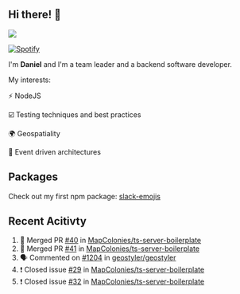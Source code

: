 ## Hi there! 👋

<p>
  <img src="https://github-readme-stats.vercel.app/api?username=syncush&theme=tokyonight">
</p>

[![Spotify](https://novatorem-rust.vercel.app/api/spotify)](https://open.spotify.com/user/syncush)

I'm **Daniel** and I'm a team leader and a backend software developer.

My interests:

⚡ NodeJS

☑️ Testing techniques and best practices

🌍 Geospatiality

🧠 Event driven architectures

## Packages
Check out my first npm package: [slack-emojis](https://www.npmjs.com/package/slack-emojis)

## Recent Acitivty
<!--START_SECTION:activity-->
1. 🎉 Merged PR [#40](https://github.com/MapColonies/ts-server-boilerplate/pull/40) in [MapColonies/ts-server-boilerplate](https://github.com/MapColonies/ts-server-boilerplate)
2. 🎉 Merged PR [#41](https://github.com/MapColonies/ts-server-boilerplate/pull/41) in [MapColonies/ts-server-boilerplate](https://github.com/MapColonies/ts-server-boilerplate)
3. 🗣 Commented on [#1204](https://github.com/geostyler/geostyler/issues/1204) in [geostyler/geostyler](https://github.com/geostyler/geostyler)
4. ❗️ Closed issue [#29](https://github.com/MapColonies/ts-server-boilerplate/issues/29) in [MapColonies/ts-server-boilerplate](https://github.com/MapColonies/ts-server-boilerplate)
5. ❗️ Closed issue [#32](https://github.com/MapColonies/ts-server-boilerplate/issues/32) in [MapColonies/ts-server-boilerplate](https://github.com/MapColonies/ts-server-boilerplate)
<!--END_SECTION:activity-->
